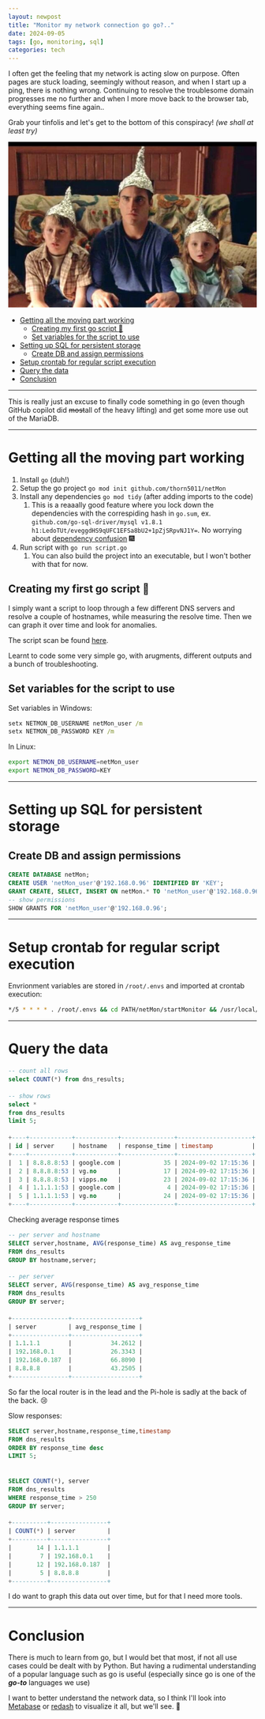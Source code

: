 ```yaml
---
layout: newpost
title: "Monitor my network connection go go?.."
date: 2024-09-05
tags: [go, monitoring, sql]
categories: tech
---
```


I often get the feeling that my network is acting slow on purpose. Often pages are stuck loading, seemingly without reason, and when I start up a ping, there is nothing wrong. Continuing to resolve the troublesome domain progresses me no further and when I more move back to the browser tab, everything seems fine again..

Grab your tinfolis and let's get to the bottom of this conspiracy! *(we shall at least try)*

![tinfoil hats](/assets/images/blogs/tinfoil.jpg)

- [Getting all the moving part working](#getting-all-the-moving-part-working)
  - [Creating my first go script :baby:](#creating-my-first-go-script-baby)
  - [Set variables for the script to use](#set-variables-for-the-script-to-use)
- [Setting up SQL for persistent storage](#setting-up-sql-for-persistent-storage)
  - [Create DB and assign permissions](#create-db-and-assign-permissions)
- [Setup crontab for regular script execution](#setup-crontab-for-regular-script-execution)
- [Query the data](#query-the-data)
- [Conclusion](#conclusion)


---

This is really just an excuse to finally code something in go (even though GitHub copilot did ~~most~~all of the heavy lifting) and get some more use out of the MariaDB.

---
# Getting all the moving part working

1. Install `go` (duh!)
2. Setup the go project `go mod init github.com/thorn5011/netMon`
3. Install any dependencies `go mod tidy` (after adding imports to the code)
   1. This is a reaaally good feature where you lock down the dependencies with the correspiding hash in `go.sum`, ex. `github.com/go-sql-driver/mysql v1.8.1 h1:LedoTUt/eveggdHS9qUFC1EFSa8bU2+1pZjSRpvNJ1Y=`. No worrying about [dependency confusion](https://medium.com/@alex.birsan/dependency-confusion-4a5d60fec610) :fireworks:
4. Run script with `go run script.go`
   1. You can also build the project into an executable, but I won't bother with that for now.

##  Creating my first go script :baby:

I simply want a script to loop through a few different DNS servers and resolve a couple of hostnames, while measuring the resolve time. Then we can graph it over time and look for anomalies.

The script scan be found [here](https://github.com/thorn5011/sharing-is-caring/tree/main/netMon).

Learnt to code some very simple go, with arugments, different outputs and a bunch of troubleshooting.


## Set variables for the script to use

Set variables in Windows:
```bat
setx NETMON_DB_USERNAME netMon_user /m
setx NETMON_DB_PASSWORD KEY /m
```

In Linux:
```sh
export NETMON_DB_USERNAME=netMon_user
export NETMON_DB_PASSWORD=KEY
```

---

# Setting up SQL for persistent storage

## Create DB and assign permissions
```sql
CREATE DATABASE netMon;
CREATE USER 'netMon_user'@'192.168.0.96' IDENTIFIED BY 'KEY';
GRANT CREATE, SELECT, INSERT ON netMon.* TO 'netMon_user'@'192.168.0.96';
-- show permissions
SHOW GRANTS FOR 'netMon_user'@'192.168.0.96';
```

---
# Setup crontab for regular script execution

Envrionment variables are stored in `/root/.envs` and imported at crontab execution:

```sh
*/5 * * * * . /root/.envs && cd PATH/netMon/startMonitor && /usr/local/go/bin/go run PATH/netMon/startMonitor/netMon.go >> PATH/netMon/startMonitor/app.log
```

---
# Query the data

```sql
-- count all rows
select COUNT(*) from dns_results;

-- show rows
select *
from dns_results
limit 5;

+----+------------+------------+---------------+---------------------+
| id | server     | hostname   | response_time | timestamp           |
+----+------------+------------+---------------+---------------------+
|  1 | 8.8.8.8:53 | google.com |            35 | 2024-09-02 17:15:36 |
|  2 | 8.8.8.8:53 | vg.no      |            17 | 2024-09-02 17:15:36 |
|  3 | 8.8.8.8:53 | vipps.no   |            23 | 2024-09-02 17:15:36 |
|  4 | 1.1.1.1:53 | google.com |             4 | 2024-09-02 17:15:36 |
|  5 | 1.1.1.1:53 | vg.no      |            24 | 2024-09-02 17:15:36 |
+----+------------+------------+---------------+---------------------+
```


Checking average response times
```sql
-- per server and hostname
SELECT server,hostname, AVG(response_time) AS avg_response_time
FROM dns_results
GROUP BY hostname,server;

-- per server
SELECT server, AVG(response_time) AS avg_response_time
FROM dns_results
GROUP BY server;

+----------------+-------------------+
| server         | avg_response_time |
+----------------+-------------------+
| 1.1.1.1        |           34.2612 |
| 192.168.0.1    |           26.3343 |
| 192.168.0.187  |           66.8090 |
| 8.8.8.8        |           43.2505 |
+----------------+-------------------+
```
So far the local router is in the lead and the Pi-hole is sadly at the back of the back. :cry:


Slow responses:
```sql
SELECT server,hostname,response_time,timestamp
FROM dns_results
ORDER BY response_time desc
LIMIT 5;


SELECT COUNT(*), server
FROM dns_results 
WHERE response_time > 250
GROUP BY server;

+----------+----------------+
| COUNT(*) | server         |
+----------+----------------+
|       14 | 1.1.1.1        |
|        7 | 192.168.0.1    |
|       12 | 192.168.0.187  |
|        5 | 8.8.8.8        |
+----------+----------------+
```
I do want to graph this data out over time, but for that I need more tools.

---

# Conclusion

There is much to learn from go, but I would bet that most, if not all use cases could be dealt with by Python. But having a rudimental understanding of a popular language such as go is useful (especially since go is one of the ***go-to*** languages we use) 

I want to better understand the network data, so I think I'll look into [Metabase](https://github.com/metabase/metabase) or [redash](https://github.com/getredash/redash) to visualize it all, but we'll see. :file_folder: